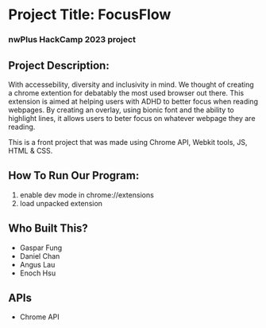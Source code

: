 # Project Title: FocusFlow
### nwPlus HackCamp 2023 project

## **Project Description:**
With accessebility, diversity and inclusivity in mind. We thought of creating a chrome extention for debatably the most used browser out there. 
This extension is aimed at helping users with ADHD to better focus when reading webpages. By creating an overlay, using bionic font and the ability to highlight lines,
it allows users to beter focus on whatever webpage they are reading.

This is a front project that was made using Chrome API, Webkit tools, JS, HTML & CSS.

## **How To Run Our Program:**

1. enable dev mode in chrome://extensions
2. load unpacked extension

## **Who Built This?**

- Gaspar Fung
- Daniel Chan
- Angus Lau
- Enoch Hsu

## APIs

- Chrome API


